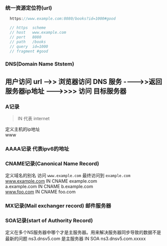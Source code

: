 ### 统一资源定位符(url)

```js
  https://www.example.com:8080/books?id=1000#good

  // https  scheme
  // host   www.example.com
  // port   8080
  // path   /books
  // query  id=1000
  // fragment #good
```

### DNS(Domain Name Ststem)
用户访问 url -->> 浏览器访问 DNS 服务 ---->>返回 服务器ip地址 --->>>> 访问 目标服务器
-


### A记录
> IN 代表 internet

定义主机的ip地址  
www
### AAAA记录  代表ipv6的地址

### CNAME记录(Canonical Name Record)
定义域名的别名
访问 `www.example.com` 最终访问到 `example.com`  
www.example.com IN CNAME example.com  
a.example.com IN CNAME b.example.com  
www.foo.com IN CNAME foo.com  
### MX记录(Mail exchanger record) 邮件服务器

### SOA记录(start of Authority Record)
定义在多个NS服务器中哪个才是主服务器。用来解决服务器同步导致的数据不是最新的问题
ns3.dnsv5.com 是主服务器
IN SOA ns3.dnsv5.com.xxxxx